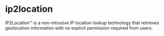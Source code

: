 # ip2location
IP2Location™ is a non-intrusive IP location lookup technology that retrieves geolocation information with no explicit permission required from users.
